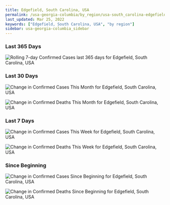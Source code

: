 ```yaml
---
title: Edgefield, South Carolina, USA
permalink: /usa-georgia-columbia/by_region/usa-south_carolina-edgefield-by_region.html
last_updated: Mar 25, 2022
keywords: ["Edgefield, South Carolina, USA", "by region"]
sidebar: usa-georgia-columbia_sidebar
---
```


<h3>Last 365 Days</h3>

![Rolling 7-day Confirmed Cases last 365 days for Edgefield, South Carolina, USA](/covid_tracker/images/graphs/usa-south_carolina-edgefield-weekly_totals_graph.png)

<h3>Last 30 Days</h3>

![Change in Confirmed Cases This Month for Edgefield, South Carolina, USA](/covid_tracker/images/graphs/usa-south_carolina-edgefield-delta_confirmed-30_days_graph.png)

![Change in Confirmed Deaths This Month for Edgefield, South Carolina, USA](/covid_tracker/images/graphs/usa-south_carolina-edgefield-delta_deaths-30_days_graph.png)

<h3>Last 7 Days</h3>

![Change in Confirmed Cases This Week for Edgefield, South Carolina, USA](/covid_tracker/images/graphs/usa-south_carolina-edgefield-delta_confirmed-7_days_graph.png)

![Change in Confirmed Deaths This Week for Edgefield, South Carolina, USA](/covid_tracker/images/graphs/usa-south_carolina-edgefield-delta_deaths-7_days_graph.png)

<h3>Since Beginning</h3>

![Change in Confirmed Cases Since Beginning for Edgefield, South Carolina, USA](/covid_tracker/images/graphs/usa-south_carolina-edgefield-delta_confirmed-since_beginning_graph.png)

![Change in Confirmed Deaths Since Beginning for Edgefield, South Carolina, USA](/covid_tracker/images/graphs/usa-south_carolina-edgefield-delta_deaths-since_beginning_graph.png)
